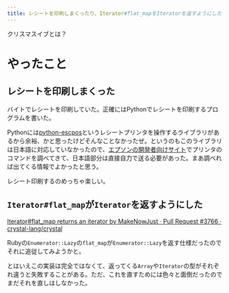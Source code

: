 ```yaml
---
title: レシートを印刷しまくったり、Iterator#flat_mapをIteratorを返すようにしたり
---
```


<script async src="//cdn.embedly.com/widgets/platform.js"></script>

クリスマスイブとは？

# やったこと

## レシートを印刷しまくった

バイトでレシートを印刷していた。正確にはPythonでレシートを印刷するプログラムを書いた。

Pythonには[python-escpos](https://github.com/python-escpos/python-escpos)というレシートプリンタを操作するライブラリがあるから余裕、かと思ったけどそんなことなかったぜ。というのもこのライブラリは日本語に対応していなかったので、[エプソンの開発者向けサイト](https://reference.epson-biz.com/modules/ref_escpos/index.php?content_id=72)でプリンタのコマンドを調べてきて、日本語部分は直接自力で送る必要があった。まあ調べれば出てくる情報でよかったと思う。

レシート印刷するのめっちゃ楽しい。

## `Iterator#flat_map`が`Iterator`を返すようにした

<a class="embedly-card" href="https://github.com/crystal-lang/crystal/pull/3766">Iterator#flat_map returns an iterator by MakeNowJust · Pull Request #3766 · crystal-lang/crystal</a>

Rubyの`Enumerator::Lazy`の`flat_map`が`Enumerator::Lazy`を返す仕様だったのでそれに追従してみようかと。

とはいえこの実装は完全ではなくて、返ってくる`Array`や`Iterator`の型がそれぞれ違うと失敗することがある。ただ、これを直すためには色々と面倒だったのでまだそれを直しはしなかった。
